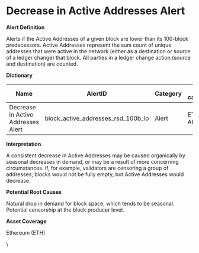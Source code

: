 # Decrease in Active Addresses Alert

**Alert Definition**

Alerts if the Active Addresses of a given block are lower than its 100-block predecessors. Active Addresses represent the sum count of unique addresses that were active in the network (either as a destination or source of a ledger change) that block. All parties in a ledger change action (source and destination) are counted.

**Dictionary**

| Name                               | AlertID                                 | Category | Sub-category  | Type | Unit               | Interval |
| ---------------------------------- | --------------------------------------- | -------- | ------------- | ---- | ------------------ | -------- |
| Decrease in Active Addresses Alert | block\_active\_addresses\_rsd\_100b\_lo | Alert    | ETH PoS Alert | Sum  | Count of Addresses | Ad hoc   |

**Interpretation**

A consistent decrease in Active Addresses may be caused organically by seasonal decreases in demand, or may be a result of more concerning circumstances. If, for example, validators are censoring a group of addresses, blocks would not be fully empty, but Active Addresses would decrease.

**Potential Root Causes**

Natural drop in demand for block space, which tends to be seasonal. Potential censorship at the block producer level.

**Asset Coverage**

Ethereum (ETH)

\
